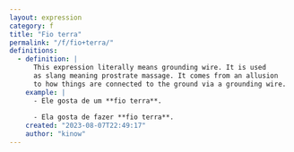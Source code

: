 ```yaml
---
layout: expression
category: f
title: "Fio terra"
permalink: "/f/fio+terra/"
definitions:
  - definition: |
      This expression literally means grounding wire. It is used
      as slang meaning prostrate massage. It comes from an allusion
      to how things are connected to the ground via a grounding wire.
    example: |
      - Ele gosta de um **fio terra**.
    
      - Ela gosta de fazer **fio terra**.
    created: "2023-08-07T22:49:17"
    author: "kinow"
---
```

